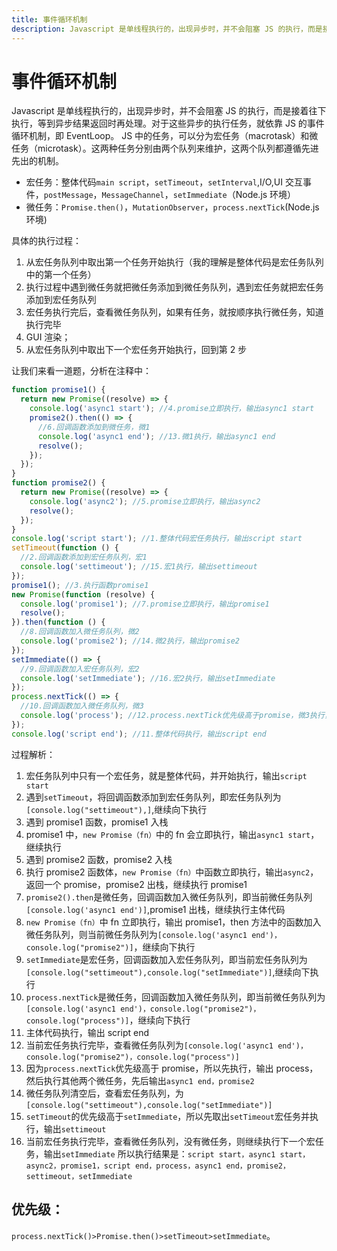 ```yaml
---
title: 事件循环机制
description: Javascript 是单线程执行的，出现异步时，并不会阻塞 JS 的执行，而是接着往下执行，等到异步结果返回时再处理。对于这些异步的执行任务，就依靠 JS 的事件循环机制，即 EventLoop。
---
```


# 事件循环机制

Javascript 是单线程执行的，出现异步时，并不会阻塞 JS 的执行，而是接着往下执行，等到异步结果返回时再处理。对于这些异步的执行任务，就依靠 JS 的事件循环机制，即 EventLoop。
JS 中的任务，可以分为宏任务（macrotask）和微任务（microtask）。这两种任务分别由两个队列来维护，这两个队列都遵循先进先出的机制。

- 宏任务：整体代码`main script`，`setTimeout`，`setInterval`,I/O,UI 交互事件，`postMessage`，`MessageChannel`，`setImmediate`（Node.js 环境）
- 微任务：`Promise.then()`，`MutationObserver`，`process.nextTick`(Node.js 环境)

具体的执行过程：

1. 从宏任务队列中取出第一个任务开始执行（我的理解是整体代码是宏任务队列中的第一个任务）
2. 执行过程中遇到微任务就把微任务添加到微任务队列，遇到宏任务就把宏任务添加到宏任务队列
3. 宏任务执行完后，查看微任务队列，如果有任务，就按顺序执行微任务，知道执行完毕
4. GUI 渲染；
5. 从宏任务队列中取出下一个宏任务开始执行，回到第 2 步

让我们来看一道题，分析在注释中：

```js
function promise1() {
  return new Promise((resolve) => {
    console.log('async1 start'); //4.promise立即执行，输出async1 start
    promise2().then(() => {
      //6.回调函数添加到微任务，微1
      console.log('async1 end'); //13.微1执行，输出async1 end
      resolve();
    });
  });
}
function promise2() {
  return new Promise((resolve) => {
    console.log('async2'); //5.promise立即执行，输出async2
    resolve();
  });
}
console.log('script start'); //1.整体代码宏任务执行，输出script start
setTimeout(function () {
  //2.回调函数添加到宏任务队列，宏1
  console.log('settimeout'); //15.宏1执行，输出settimeout
});
promise1(); //3.执行函数promise1
new Promise(function (resolve) {
  console.log('promise1'); //7.promise立即执行，输出promise1
  resolve();
}).then(function () {
  //8.回调函数加入微任务队列，微2
  console.log('promise2'); //14.微2执行，输出promise2
});
setImmediate(() => {
  //9.回调函数加入宏任务队列，宏2
  console.log('setImmediate'); //16.宏2执行，输出setImmediate
});
process.nextTick(() => {
  //10.回调函数加入微任务队列，微3
  console.log('process'); //12.process.nextTick优先级高于promise，微3执行，输出process
});
console.log('script end'); //11.整体代码执行，输出script end
```

过程解析：

1. 宏任务队列中只有一个宏任务，就是整体代码，并开始执行，输出`script start`
2. 遇到`setTimeout`，将回调函数添加到宏任务队列，即宏任务队列为`[console.log("settimeout"),]`,继续向下执行
3. 遇到 promise1 函数，promise1 入栈
4. promise1 中，`new Promise（fn）`中的 fn 会立即执行，输出`async1 start`，继续执行
5. 遇到 promise2 函数，promise2 入栈
6. 执行 promise2 函数体，`new Promise（fn）`中函数立即执行，输出`async2`，返回一个 promise，promise2 出栈，继续执行 promise1
7. `promise2().then`是微任务，回调函数加入微任务队列，即当前微任务队列`[console.log('async1 end')]`,promise1 出栈，继续执行主体代码
8. `new Promise（fn）`中 fn 立即执行，输出 promise1，then 方法中的函数加入微任务队列，则当前微任务队列为`[console.log('async1 end')，console.log("promise2")]`，继续向下执行
9. `setImmediate`是宏任务，回调函数加入宏任务队列，即当前宏任务队列为`[console.log("settimeout"),console.log("setImmediate")]`,继续向下执行
10. `process.nextTick`是微任务，回调函数加入微任务队列，即当前微任务队列为`[console.log('async1 end')，console.log("promise2")，console.log("process")]`，继续向下执行
11. 主体代码执行，输出 script end
12. 当前宏任务执行完毕，查看微任务队列为`[console.log('async1 end')，console.log("promise2")，console.log("process")]`
13. 因为`process.nextTick`优先级高于 promise，所以先执行，输出 process，然后执行其他两个微任务，先后输出`async1 end，promise2`
14. 微任务队列清空后，查看宏任务队列，为`[console.log("settimeout"),console.log("setImmediate")]`
15. `setTimeout`的优先级高于`setImmediate`，所以先取出`setTimeout`宏任务并执行，输出`settimeout`
16. 当前宏任务执行完毕，查看微任务队列，没有微任务，则继续执行下一个宏任务，输出`setImmediate`
    所以执行结果是：`script start，async1 start，async2，promise1，script end，process，async1 end，promise2，settimeout，setImmediate`

## 优先级：

`process.nextTick()>Promise.then()>setTimeout>setImmediate`。
